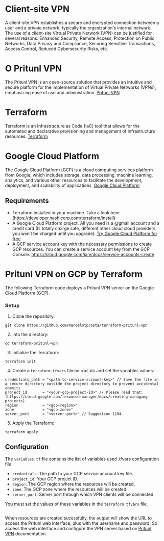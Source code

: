# Client-site VPN

A client-site VPN establishes a secure and encrypted connection between a user and a private network, typically the organization's internal network. The use of a client-site Virtual Private Network (VPN) can be justified for several reasons: Enhanced Security, Remote Access, Protection on Public Networks, Data Privacy and Compliance, Securing Sensitive Transactions, Access Control, Reduced Cybersecurity Risks, etc.

# O Pritunl VPN 

The Pritunl VPN is an open-source solution that provides an intuitive and secure platform for the implementation of Virtual Private Networks (VPNs), emphasizing ease of use and administration. [Pritunl VPN](https://pritunl.com/)

# Terraform

Terraform is an Infrastructure as Code (IaC) tool that allows for the automated and declarative provisioning and management of infrastructure resources. [Terraform](https://www.terraform.io/)

# Google Cloud Platform

The Google Cloud Platform (GCP) is a cloud computing services platform from Google, which includes storage, data processing, machine learning, analytics, and various other resources to facilitate the development, deployment, and scalability of applications. [Google Cloud Platform](https://cloud.google.com/gcp)

## Requirements

* Terraform installed in your machine. Take a look here (https://developer.hashicorp.com/terraform/install)
* A Google Cloud Platform project. All you need is a @gmail account and a credit card (Is totally charge safe, different other cloud cloud providers, you won’t be charged until you upgrade). [Try Google Cloud Platform for free](https://cloud.google.com/free)
* A GCP service account key with the necessary permissions to create GCP resources. You can create a service account key from the GCP Console. https://cloud.google.com/iam/docs/service-accounts-create

# Pritunl VPN on GCP by Terraform

The following Terraform code deploys a Pritunl VPN server on the Google Cloud Platform (GCP).

### Setup

1. Clone the repository:
  ```
  git clone https://github.com/marcelotpcosta/terraform-pritunl-vpn
  ```

2. Into the directory:
  ```
  cd terraform-pritunl-vpn
  ```

3. Initialize the Terraform:
  ```
  terraform init
  ```

4. Create a `terraform.tfvars` file on root dir and set the variables values:
  ```
  credentials_path = "<path-to-service-account-key>" // Save the file in a secure directory outside the project directory to prevent accidental commits
  project_id       = "<your-gcp-project-id>" // Please read that: (https://cloud.google.com/resource-manager/docs/creating-managing-projects)
  region           = "<gcp-region>"
  zone             = "<gcp-zone>"
  server_port      = "<server-port>" // Suggestion 1194
  ```

5. Apply the Terraform:
  ```
  terraform apply
  ```

## Configuration

The `variables.tf` file contains the list of variables used .tfvars configuration file:

- `credentials`: The path to your GCP service account key file.
- `project_id`: Your GCP project ID.
- `region`: The GCP region where the resources will be created.
- `zone`: The GCP zone where the resources will be created.
- `server_port`: Server port through which VPN clients will be connected.

You must set the values of these variables in the `terraform.tfvars` file.

## 

When resources are created sucessfully, the output will show the URL to access the Pritunl web interface, plus with the username and password. So access the web interface and configure the VPN server based on [Pritunl VPN](https://pritunl.com/) documentation.
